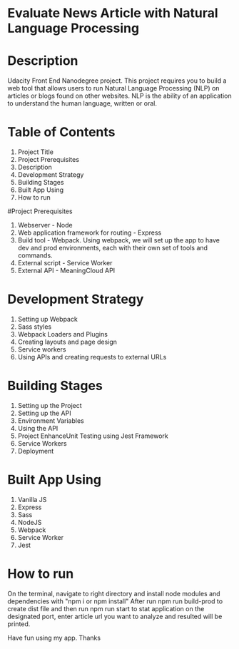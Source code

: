 #  Evaluate News Article with Natural Language Processing

# Description

Udacity Front End Nanodegree project. This project requires you to build a web tool that allows users to run Natural Language Processing (NLP) on articles or blogs found on other websites. NLP is the ability of an application to understand the human language, written or oral.

# Table of Contents

1. Project Title
2.  Project Prerequisites
3. Description
4. Development Strategy
5. Building Stages
6. Built App Using 
7. How to run 


#Project Prerequisites
1. Webserver - Node
2. Web application framework for routing - Express
3. Build tool - Webpack. Using webpack, we will set up the app to have dev and prod environments, each with their own set of tools and commands.
4. External script - Service Worker
5. External API - MeaningCloud API

# Development Strategy

1. Setting up Webpack
2. Sass styles
3. Webpack Loaders and Plugins
4. Creating layouts and page design
5. Service workers
6. Using APIs and creating requests to external URLs

# Building Stages
1. Setting up the Project
2. Setting up the API
3. Environment Variables
4. Using the API
5. Project EnhanceUnit Testing using Jest Framework
6. Service Workers
7. Deployment


#  Built App Using 
   1. Vanilla JS
   2. Express 
   3. Sass 
   4. NodeJS
   5. Webpack
   6. Service Worker
   7. Jest 

#  How to run 
On the terminal, navigate to right directory and install node modules and  dependencies with "npm i or npm install" 
After run npm run build-prod to create dist file and then run npm run start to stat application on the designated port, enter article url you want to analyze and resulted will be printed.

Have fun using my app. Thanks 